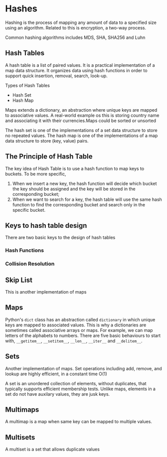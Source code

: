 # Hashes

Hashing is the process of mapping any amount of data to a specified size using an algorithm. Related to this is encryption, a two-way process.

Common hashing algorithms includes MDS, SHA, SHA256 and Luhn

## Hash Tables

A hash table is a list of paired values. It is a practical implementation of a map data structure.
It organizes data using hash functions in order to support quick insertion, removal, search, look-up.

Types of Hash Tables

- Hash Set
- Hash Map

Maps extends a dictionary, an abstraction where unique keys are mapped to associative values. A real-world example os this is storing country name and associating it with their currencies.Maps could be sorted or unsorted

The hash set is one of the implementations of a set data structure to store no repeated values.
The hash map is one of the implementations of a map data structure to store (key, value) pairs.

## The Principle of Hash Table

The key idea of Hash Table is to use a hash function to map keys to buckets. To be more specific,

1. When we insert a new key, the hash function will decide which bucket the key should be assigned and the key will be stored in the corresponding bucket;
2. When we want to search for a key, the hash table will use the same hash function to find the corresponding bucket and search only in the specific bucket.

## Keys to hash table design

There are two basic keys to the design of hash tables

### Hash Functions

### Collision Resolution

## Skip List

This is another implementation of maps

## Maps

Python's `dict` class has an abstraction called `dictionary` in which unique keys are mapped to associated values. This is why a dictionaries are sometimes called associative arrays or maps. For example, we can map letters of the alphabets to numbers. There are five basic behaviours to start with, `__getitem__`, `__setitem__`, `__len__`, `__iter__` and  `__delitem__`.

## Sets

Another implementation of maps. Set operations including add, remove, and lookup are highly efficient, in a constant time O(1)

A set is an unordered collection of elements, without duplicates, that typically supports efficient membership tests. Unlike maps, elements in a set do not have auxilary values, they are jusk keys.

## Multimaps

A multimap is a map when same key can be mapped to multiple values.

## Multisets

A multiset is a set that allows duplicate values
